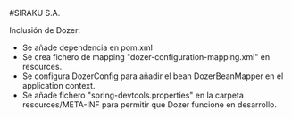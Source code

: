 #SIRAKU S.A.

Inclusión de Dozer:

- Se añade dependencia en pom.xml
- Se crea fichero de mapping "dozer-configuration-mapping.xml" en resources.
- Se configura DozerConfig para añadir el bean DozerBeanMapper en el application context.
- Se añade fichero "spring-devtools.properties" en la carpeta resources/META-INF para permitir que Dozer funcione en desarrollo.